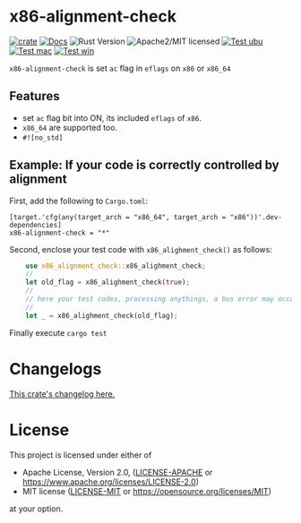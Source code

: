 # x86-alignment-check

[![crate][crate-image]][crate-link]
[![Docs][docs-image]][docs-link]
![Rust Version][rustc-image]
![Apache2/MIT licensed][license-image]
[![Test ubu][test-ubuntu-image]][test-ubuntu-link]
[![Test mac][test-windows-image]][test-windows-link]
[![Test win][test-macos-image]][test-macos-link]

`x86-alignment-check` is set `ac` flag in `eflags` on `x86` or `x86_64`

## Features
- set `ac` flag bit into ON, its included `eflags` of `x86`.
- `x86_64` are supported too.
- `#![no_std]`

## Example: If your code is correctly controlled by alignment
First, add the following to `Cargo.toml`:

```
[target.'cfg(any(target_arch = "x86_64", target_arch = "x86"))'.dev-dependencies]
x86-alignment-check = "*"
```

Second, enclose your test code with `x86_alighment_check()` as follows:

```rust
    use x86_alignment_check::x86_alighment_check;
    //
    let old_flag = x86_alighment_check(true);
    //
    // here your test codes, processing anythings, a bus error may occur.
    //
    let _ = x86_alighment_check(old_flag);
```

Finally execute `cargo test`


# Changelogs

[This crate's changelog here.](https://github.com/aki-akaguma/x86-alignment-check/blob/main/CHANGELOG.md)

# License

This project is licensed under either of

 * Apache License, Version 2.0, ([LICENSE-APACHE](LICENSE-APACHE) or
   https://www.apache.org/licenses/LICENSE-2.0)
 * MIT license ([LICENSE-MIT](LICENSE-MIT) or
   https://opensource.org/licenses/MIT)

at your option.

[//]: # (badges)

[crate-image]: https://img.shields.io/crates/v/x86-alignment-check.svg
[crate-link]: https://crates.io/crates/x86-alignment-check
[docs-image]: https://docs.rs/x86-alignment-check/badge.svg
[docs-link]: https://docs.rs/x86-alignment-check/
[rustc-image]: https://img.shields.io/badge/rustc-1.59+-blue.svg
[license-image]: https://img.shields.io/badge/license-Apache2.0/MIT-blue.svg
[test-ubuntu-image]: https://github.com/aki-akaguma/x86-alignment-check/actions/workflows/test-ubuntu.yml/badge.svg
[test-ubuntu-link]: https://github.com/aki-akaguma/x86-alignment-check/actions/workflows/test-ubuntu.yml
[test-macos-image]: https://github.com/aki-akaguma/x86-alignment-check/actions/workflows/test-macos.yml/badge.svg
[test-macos-link]: https://github.com/aki-akaguma/x86-alignment-check/actions/workflows/test-macos.yml
[test-windows-image]: https://github.com/aki-akaguma/x86-alignment-check/actions/workflows/test-windows.yml/badge.svg
[test-windows-link]: https://github.com/aki-akaguma/x86-alignment-check/actions/workflows/test-windows.yml
